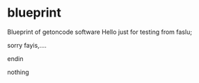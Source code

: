# blueprint
Blueprint of getoncode software
Hello just for testing from faslu;


sorry fayis,....

endin

nothing
